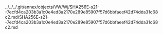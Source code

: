../../../.git/annex/objects/VW/Wj/SHA256E-s21--7ecfd4ca203b3a1c0e4ed3a2170e289e85907f57d6bbfaeef42d74dda31c68c2.md/SHA256E-s21--7ecfd4ca203b3a1c0e4ed3a2170e289e85907f57d6bbfaeef42d74dda31c68c2.md